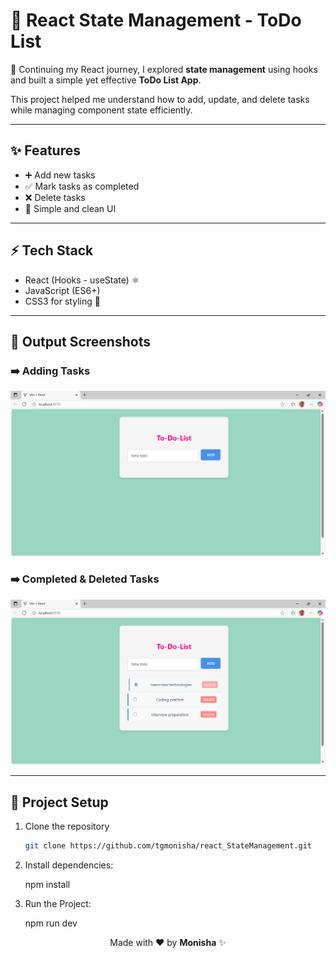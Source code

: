 # 📝 React State Management - ToDo List

🚀 Continuing my React journey, I explored **state management** using hooks and built a simple yet effective **ToDo List App**.

This project helped me understand how to add, update, and delete tasks while managing component state efficiently.  

---

## ✨ Features
- ➕ Add new tasks  
- ✅ Mark tasks as completed  
- ❌ Delete tasks  
- 🎨 Simple and clean UI  

---

## ⚡ Tech Stack
- React (Hooks - useState) ⚛️  
- JavaScript (ES6+)  
- CSS3 for styling 🎨  

---

## 📸 Output Screenshots

### ➡️ Adding Tasks
![Add Tasks](output1.png)

### ➡️ Completed & Deleted Tasks
![Manage Tasks](output2.png)

---

## 📂 Project Setup
1. Clone the repository  
   ```bash
   git clone https://github.com/tgmonisha/react_StateManagement.git
2. Install dependencies:
   
   npm install
4. Run the Project:
   
   npm run dev
   
<p align="center">  
  Made with ❤️ by <b>Monisha</b> ✨  
</p>
   
